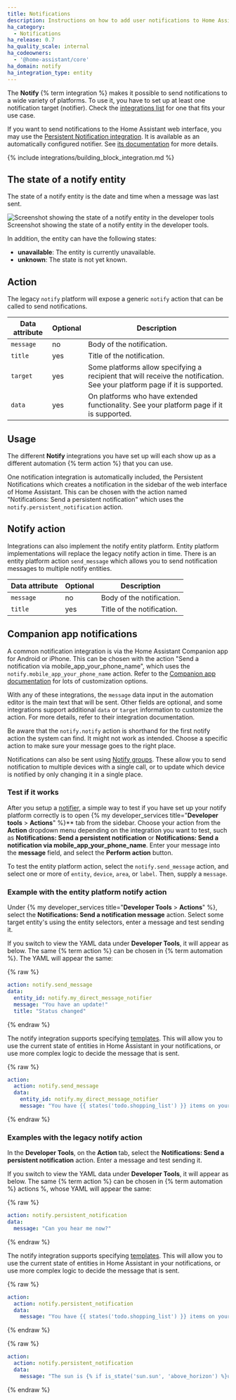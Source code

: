 ```yaml
---
title: Notifications
description: Instructions on how to add user notifications to Home Assistant.
ha_category:
  - Notifications
ha_release: 0.7
ha_quality_scale: internal
ha_codeowners:
  - '@home-assistant/core'
ha_domain: notify
ha_integration_type: entity
---
```


The **Notify** {% term integration %} makes it possible to send notifications to a wide variety of platforms. To use it, you have to set up at least one notification target (notifier). Check the [integrations list](/integrations/#notifications) for one that fits your use case.

If you want to send notifications to the Home Assistant web interface, you may use the [Persistent Notification integration](/integrations/persistent_notification/). It is available as an automatically configured notifier. See [its documentation](/integrations/persistent_notification/) for more details.

{% include integrations/building_block_integration.md %}

## The state of a notify entity

The state of a notify entity is the date and time when a message was last sent.

<p class='img'>
<img src='/images/integrations/notify/state_notify.png' alt='Screenshot showing the state of a notify entity in the developer tools' />
Screenshot showing the state of a notify entity in the developer tools.
</p>

In addition, the entity can have the following states:

- **unavailable**: The entity is currently unavailable.
- **unknown**: The state is not yet known.

## Action

The legacy `notify` platform will expose a generic `notify` action that can be called to send notifications.

| Data attribute | Optional | Description                                                                                                                |
| -------------- | -------- | -------------------------------------------------------------------------------------------------------------------------- |
| `message`      | no       | Body of the notification.                                                                                                  |
| `title`        | yes      | Title of the notification.                                                                                                 |
| `target`       | yes      | Some platforms allow specifying a recipient that will receive the notification. See your platform page if it is supported. |
| `data`         | yes      | On platforms who have extended functionality. See your platform page if it is supported.                                   |

## Usage

The different **Notify** integrations you have set up will each show up as a different automation {% term action %} that you can use.

One notification integration is automatically included, the Persistent Notifications which creates a notification in the sidebar of the web interface of Home Assistant. This can be chosen with the action named "Notifications: Send a persistent notification" which uses the `notify.persistent_notification` action.

## Notify action

Integrations can also implement the notify entity platform. Entity platform implementations will replace the legacy notify action in time. There is an entity platform action `send_message` which allows you to send notification messages to multiple notify entities.

| Data attribute | Optional | Description                |
| -------------- | -------- | -------------------------- |
| `message`      | no       | Body of the notification.  |
| `title`        | yes      | Title of the notification. |

## Companion app notifications

A common notification integration is via the Home Assistant Companion app for Android or iPhone. This can be chosen with the action "Send a notification via mobile_app_your_phone_name", which uses the `notify.mobile_app_your_phone_name` action. Refer to the [Companion app documentation](https://companion.home-assistant.io/docs/notifications/notifications-basic) for lots of customization options.

With any of these integrations, the `message` data input in the automation editor is the main text that will be sent. Other fields are optional, and some integrations support additional `data` or `target` information to customize the action. For more details, refer to their integration documentation.

Be aware that the `notify.notify` action is shorthand for the first notify action the system can find. It might not work as intended. Choose a specific action to make sure your message goes to the right place.

Notifications can also be sent using [Notify groups](https://www.home-assistant.io/integrations/group/#notify-groups). These allow you to send notification to multiple devices with a single call, or to update which device is notified by only changing it in a single place.

### Test if it works

After you setup a [notifier](/integrations/#notifications), a simple way to test if you have set up your notify platform correctly is to open {% my developer_services title="**Developer tools** > **Actions**" %}** tab from the sidebar. Choose your action from the **Action** dropdown menu depending on the integration you want to test, such as **Notifications: Send a persistent notification** or **Notifications: Send a notification via mobile_app_your_phone_name**. Enter your message into the **message** field, and select the **Perform action** button.

To test the entity platform action, select the `notify.send_message` action, and select one or more of `entity`, `device`, `area`, or `label`. Then, supply a `message`.

### Example with the entity platform notify action

Under {% my developer_services title="**Developer Tools** > **Actions**" %}, select the **Notifications: Send a notification message** action. Select some target entity's using the entity selectors, enter a message and test sending it.

If you switch to view the YAML data under **Developer Tools**, it will appear as below. The same {% term action %} can be chosen in {% term automation %}. The YAML will appear the same:

{% raw %}

```yaml
action: notify.send_message
data:
  entity_id: notify.my_direct_message_notifier
  message: "You have an update!"
  title: "Status changed"
```

{% endraw %}

The notify integration supports specifying [templates](/docs/configuration/templating/). This will allow you to use the current state of entities in Home Assistant in your notifications, or use more complex logic to decide the message that is sent.

{% raw %}

```yaml
action:
  action: notify.send_message
  data:
    entity_id: notify.my_direct_message_notifier
    message: "You have {{ states('todo.shopping_list') }} items on your shopping list."
```

{% endraw %}

### Examples with the legacy notify action

In the **Developer Tools**, on the **Action** tab, select the **Notifications: Send a persistent notification** action. Enter a message and test sending it.

If you switch to view the YAML data under **Developer Tools**, it will appear as below. The same {% term action %} can be chosen in {% term automation %} actions %, whose YAML will appear the same:

{% raw %}

```yaml
action: notify.persistent_notification
data:
  message: "Can you hear me now?"
```

{% endraw %}

The notify integration supports specifying [templates](/docs/configuration/templating/). This will allow you to use the current state of entities in Home Assistant in your notifications, or use more complex logic to decide the message that is sent.

{% raw %}

```yaml
action:
  action: notify.persistent_notification
  data:
    message: "You have {{ states('todo.shopping_list') }} items on your shopping list."
```

{% endraw %}

{% raw %}

```yaml
action:
  action: notify.persistent_notification
  data:
    message: "The sun is {% if is_state('sun.sun', 'above_horizon') %}up{% else %}down{% endif %}!"
```

{% endraw %}

